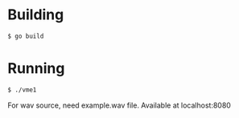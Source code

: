 # Building
```sh
$ go build
```
# Running
```sh
$ ./vme1
```
For wav source, need example.wav file. Available at localhost:8080
